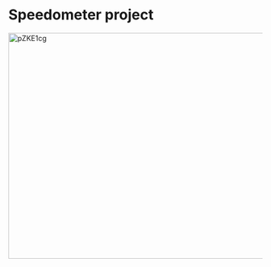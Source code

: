 # Speedometer project

<img width="801" height="448" alt="pZKE1cg" src="https://github.com/user-attachments/assets/8a091f05-447a-4be7-b910-e889bc86795c" />

